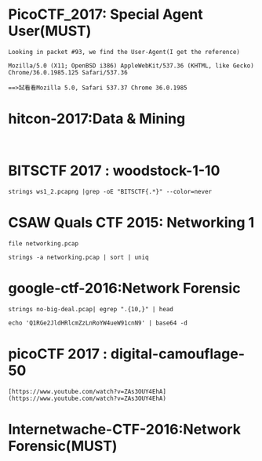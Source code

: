 
# PicoCTF_2017: Special Agent User(MUST)
```
Looking in packet #93, we find the User-Agent(I get the reference)

Mozilla/5.0 (X11; OpenBSD i386) AppleWebKit/537.36 (KHTML, like Gecko) Chrome/36.0.1985.125 Safari/537.36

==>試看看Mozilla 5.0, Safari 537.37 Chrome 36.0.1985
```


# hitcon-2017:Data & Mining

```


```
# BITSCTF 2017 : woodstock-1-10

```
strings ws1_2.pcapng |grep -oE "BITSCTF{.*}" --color=never

```

# CSAW Quals CTF 2015: Networking 1
```
file networking.pcap

strings -a networking.pcap | sort | uniq
```

# google-ctf-2016:Network Forensic
```
strings no-big-deal.pcap| egrep ".{10,}" | head

echo 'Q1RGe2JldHRlcmZzLnRoYW4ueW91cnN9' | base64 -d 
```

# picoCTF 2017 : digital-camouflage-50
```
[https://www.youtube.com/watch?v=ZAs3OUY4EhA](https://www.youtube.com/watch?v=ZAs3OUY4EhA)
```

# Internetwache-CTF-2016:Network Forensic(MUST)
```
```
#

